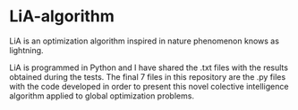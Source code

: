 # LiA-algorithm
LiA is an optimization algorithm inspired in nature phenomenon knows as lightning.

LiA is programmed in Python and I have shared the .txt files with the results obtained during the tests. 
The final 7 files in this repository are the .py files with the code developed in order to present this novel 
colective intelligence algorithm applied to global optimization problems.
